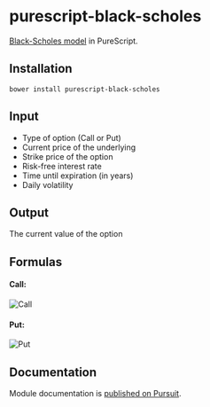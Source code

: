 # purescript-black-scholes

[Black-Scholes model](https://en.wikipedia.org/wiki/Black%E2%80%93Scholes_model) in PureScript.

## Installation

```
bower install purescript-black-scholes
```

## Input

* Type of option (Call or Put)
* Current price of the underlying
* Strike price of the option
* Risk-free interest rate
* Time until expiration (in years)
* Daily volatility

## Output

The current value of the option

## Formulas

#### Call:

![Call](https://wikimedia.org/api/rest_v1/media/math/render/svg/02b3399c25f96bc2ce3a70dbce628620cf726c29)

#### Put:

![Put](https://wikimedia.org/api/rest_v1/media/math/render/svg/4ed2a3d59c05c42219bc864b50099ebd5baf4297)

## Documentation

Module documentation is [published on Pursuit](http://pursuit.purescript.org/packages/purescript-black-scholes).
